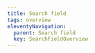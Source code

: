 ```yaml
---
title: Search field
tags: overview
eleventyNavigation:
  parent: Search field
  key: SearchFieldOverview
---
```


